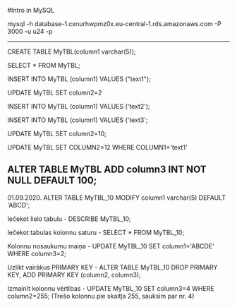 #Intro in MySQL

mysql -h database-1.cxnurhwpmz0x.eu-central-1.rds.amazonaws.com -P 3000 -u u24 -p 




-----------------
CREATE TABLE MyTBL(column1 varchar(5));

SELECT * FROM MyTBL;

INSERT INTO MyTBL (column1) VALUES ("text1");

UPDATE MyTBL SET column2=2

INSERT INTO MyTBL (column1) VALUES ('text2');

INSERT INTO MyTBL (column1) VALUES ('text3';

UPDATE MyTBL SET column2=10;

UPDATE MyTBL SET COLUMN2=12 WHERE COLUMN1='text1'

ALTER TABLE MyTBL ADD column3 INT NOT NULL DEFAULT 100;
----
01.09.2020.
ALTER TABLE MyTBL_10 MODIFY column1 varchar(5) DEFAULT 'ABCD';

Iečekot lielo tabulu - DESCRIBE MyTBL_10;

Iečekot tabulas kolonnu saturu - SELECT * FROM MyTBL_10;

Kolonnu nosaukumu maiņa - UPDATE MyTBL_10 SET column1='ABCDE' WHERE column3=2;

Uzlikt vairākus PRIMARY KEY - ALTER TABLE MyTBL_10 DROP PRIMARY KEY, ADD PRIMARY KEY (column2, column3);

Izmainīt kolonnu vērtības - UPDATE MyTBL_10 SET column3=4 WHERE column2=255; (Trešo kolonnu pie skaitļa 255, sauksim par nr. 4)


